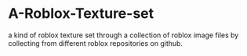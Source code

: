 # A-Roblox-Texture-set
a kind of roblox texture set through a collection of roblox image files
by collecting from different roblox repositories on github.
